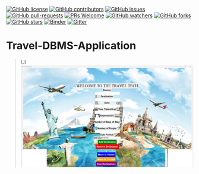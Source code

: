 [![GitHub license](https://img.shields.io/github/license/Krishnaa-tech/Travel-DBMS-Application)](https://github.com/Krishnaa-tech/Travel-DBMS-Application/blob/main/LICENSE)
[![GitHub contributors](https://img.shields.io/github/contributors/Krishnaa-tech/Travel-DBMS-Application.svg)](https://GitHub.com/Krishnaa-tech/Travel-DBMS-Application/graphs/contributors/)
[![GitHub issues](https://img.shields.io/github/issues/Krishnaa-tech/Travel-DBMS-Application.svg)](https://GitHub.com/Krishnaa-tech/Travel-DBMS-Application/issues/)
[![GitHub pull-requests](https://img.shields.io/github/issues-pr/Krishnaa-tech/Travel-DBMS-Application.svg)](https://GitHub.com/Krishnaa-tech/Travel-DBMS-Application/pulls/)
[![PRs Welcome](https://img.shields.io/badge/PRs-welcome-brightgreen.svg?style=flat-square)](http://makeapullrequest.com)
[![GitHub watchers](https://img.shields.io/github/watchers/Krishnaa-tech/Travel-DBMS-Application.svg?style=social&label=Watch)](https://GitHub.com/Krishnaa-tech/Travel-DBMS-Application/watchers/)
[![GitHub forks](https://img.shields.io/github/forks/Krishnaa-tech/Travel-DBMS-Application.svg?style=social&label=Fork)](https://GitHub.com/Krishnaa-tech/Travel-DBMS-Application/network/)
[![GitHub stars](https://img.shields.io/github/stars/Krishnaa-tech/Travel-DBMS-Application.svg?style=social&label=Star)](https://GitHub.com/Krishnaa-tech/Travel-DBMS-Application/stargazers/)
[![Binder](https://mybinder.org/badge_logo.svg)](https://mybinder.org/v2/gh/Krishnaa-tech/Travel-DBMS-Application/HEAD)
[![Gitter](https://badges.gitter.im/Krishnaa-tech/Travel-Tech-Azure.svg)](https://gitter.im/Krishnaa-tech/Travel-DBMS-Application?utm_source=badge&utm_medium=badge&utm_campaign=pr-badge)

# Travel-DBMS-Application
>UI
![Code/UI.png](https://github.com/Krishnaa-tech/Travel-DBMS-Application/blob/9f61b990b307b445d5f6db11194dcac5650009ac/Code/UI.png)


